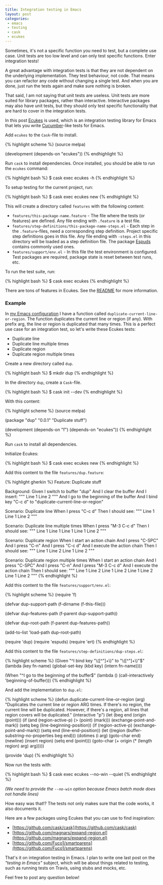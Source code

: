 ```yaml
---
title: Integration testing in Emacs
layout: post
categories:
 - emacs
 - testing
 - cask
 - ecukes
---
```


Sometimes, it's not a specific function you need to test, but a
complete use case. Unit tests are too low level and can only test
specific functions. Enter integration tests!

A great advantage with integration tests is that they are not
dependent on the underlying implementation. They test behaviour, not
code. That means you can refactor any code without changing a single
test. And when you are done, just run the tests again and make sure
nothing is broken.

That said, I am not saying that unit tests are useless. Unit tests are
more suited for library packages, rather than interactive. Interactive
packages may also have unit tests, but they should only test specific
functionality that are hard to cover in the integration tests.

In this post [Ecukes](https://github.com/ecukes/ecukes) is used, which
is an integration testing library for Emacs that lets you write
[Cucumber](http://cukes.info)-like tests for Emacs.

Add `ecukes` to the `Cask`-file to install.

{% highlight scheme %}
(source melpa)

(development
 (depends-on "ecukes"))
{% endhighlight %}

Run `cask` to install dependencies. Once installed, you should be able
to run the `ecukes` command:

{% highlight bash %}
$ cask exec ecukes -h
{% endhighlight %}

To setup testing for the current project, run:

{% highlight bash %}
$ cask exec ecukes new
{% endhighlight %}

This will create a directory called `features` with the following content:

* `features/this-package-name.feature` - The file where the tests (or
  features) are defined. Any file ending with `.feature` is a test
  file.
* `features/step-definitions/this-package-name-steps.el` - Each step
  in the `.feature`-files, need a corresponding step
  definition. Project specific step definitions goes in this file. Any
  file ending with `-steps.el` in this directory will be loaded as a
  step definition file. The package
  [Espuds](https://github.com/ecukes/espuds) contains commonly used
  ones.
* `features/support/env.el` - In this file the test environment is
  configured. Test packages are required, package state is reset
  between test runs, etc.

To run the test suite, run:

{% highlight bash %}
$ cask exec ecukes
{% endhighlight %}

There are tons of features in Ecukes. See the
[README](https://github.com/ecukes/ecukes) for more information.

### Example

In [my Emacs configuration](https://github.com/rejeep/emacs) I have a
function called `duplicate-current-line-or-region`. The function
duplicates the current line or region (if any). With prefix arg, the
line or region is duplicated that many times. This is a perfect use
case for an integration test, so let's write these Ecukes tests:

* Duplicate line
* Duplicate line multiple times
* Duplicate region
* Duplicate region multiple times

Create a new directory called `dup`.

{% highlight bash %}
$ mkdir dup
{% endhighlight %}

In the directory `dup`, create a `Cask`-file.

{% highlight bash %}
$ cask init --dev
{% endhighlight %}

With this content:

{% highlight scheme %}
(source melpa)

(package "dup" "0.0.1" "Duplicate stuff")

(development
 (depends-on "f")
 (depends-on "ecukes"))
{% endhighlight %}

Run `cask` to install all dependencies.

Initialize Ecukes:

{% highlight bash %}
$ cask exec ecukes new
{% endhighlight %}

Add this content to the file `features/dup.feature`:

{% highlight gherkin %}
Feature: Duplicate stuff

  Background:
    Given I switch to buffer "*dup*"
    And I clear the buffer
    And I insert:
      """
      Line 1
      Line 2
      """
    And I go to the beginning of the buffer
    And I bind key "C-c d" to "duplicate-current-line-or-region"

  Scenario: Duplicate line
    When I press "C-c d"
    Then I should see:
      """
      Line 1
      Line 1
      Line 2
      """

  Scenario: Duplicate line multiple times
    When I press "M-3 C-c d"
    Then I should see:
      """
      Line 1
      Line 1
      Line 1
      Line 1
      Line 2
      """

  Scenario: Duplicate region
    When I start an action chain
    And I press "C-SPC"
    And I press "C-n"
    And I press "C-c d"
    And I execute the action chain
    Then I should see:
      """
      Line 1
      Line 2
      Line 1
      Line 2
      """

  Scenario: Duplicate region multiple times
    When I start an action chain
    And I press "C-SPC"
    And I press "C-n"
    And I press "M-3 C-c d"
    And I execute the action chain
    Then I should see:
      """
      Line 1
      Line 2
      Line 1
      Line 2
      Line 1
      Line 2
      Line 1
      Line 2
      """
{% endhighlight %}

Add this content to the file `features/support/env.el`:

{% highlight scheme %}
(require 'f)

(defvar dup-support-path
  (f-dirname (f-this-file)))

(defvar dup-features-path
  (f-parent dup-support-path))

(defvar dup-root-path
  (f-parent dup-features-path))

(add-to-list 'load-path dup-root-path)

(require 'dup)
(require 'espuds)
(require 'ert)
{% endhighlight %}

Add this content to the file `features/step-definitions/dup-steps.el`:

{% highlight scheme %}
(Given "^I bind key \"\\([^\"]+\\)\" to \"\\([^\"]+\\)\"$"
  (lambda (key fn-name)
    (global-set-key (kbd key) (intern fn-name))))

(When "^I go to the beginning of the buffer$"
  (lambda ()
    (call-interactively 'beginning-of-buffer)))
{% endhighlight %}

And add the implementation to `dup.el`:

{% highlight scheme %}
(defun duplicate-current-line-or-region (arg)
  "Duplicates the current line or region ARG times.
If there's no region, the current line will be duplicated. However, if
there's a region, all lines that region covers will be duplicated."
  (interactive "p")
  (let (beg end (origin (point)))
    (if (and (region-active-p) (> (point) (mark)))
        (exchange-point-and-mark))
    (setq beg (line-beginning-position))
    (if (region-active-p)
        (exchange-point-and-mark))
    (setq end (line-end-position))
    (let ((region (buffer-substring-no-properties beg end)))
      (dotimes (i arg)
        (goto-char end)
        (newline)
        (insert region)
        (setq end (point)))
      (goto-char (+ origin (* (length region) arg) arg)))))

(provide 'dup)
{% endhighlight %}

Now run the tests with:

{% highlight bash %}
$ cask exec ecukes --no-win --quiet
{% endhighlight %}

*(We need to provide the `--no-win` option because Emacs batch mode does
not handle lines)*

How easy was that!? The tests not only makes sure that the code works,
it also documents it.

Here are a few packages using Ecukes that you can use to find inspiration:

* [https://github.com/cask/cask](https://github.com/cask/cask)
* [https://github.com/magnars/expand-region.el](https://github.com/magnars/expand-region.el)
* [https://github.com/Fuco1/smartparens](https://github.com/Fuco1/smartparens)

That's it on integration testing in Emacs. I plan to write one last
post on the _"testing in Emacs"_ subject, which will be about things
related to testing, such as running tests on Travis, using stubs and
mocks, etc.

Feel free to post any question below!
